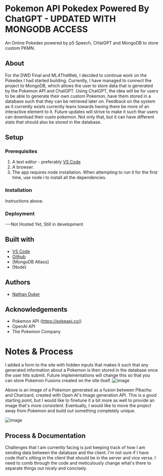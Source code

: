 <!-- Every README should start with an H1 -->
# Pokemon API Pokedex Powered By ChatGPT - UPDATED WITH MONGODB ACCESS
<!-- A one sentence description of the project or assignment -->
An Online Pokedex powered by p5 Speech, CHatGPT and MongoDB to store custom PKMN.


<!-- It is good practice to add an about or summary -->
## About

For the DWD Final and ML4TheWeb, I decided to continue work on the Pokedex I had started building. Currently, I have managed to connect the project to MongoDB, which allows the user to store data that is generated by the Pokemon API and ChatGPT. Using ChatGPT, the idea will be for users to be able to generate their own custom Pokemon, have them stored in a database such that they can be retrieved later on. Feedback on the system as it currently exists currently leans towards having there be more of an interactive element to it. Future updates will strive to make it such thar users can download their custo pokemon. Not only that, but it can have different stats that should also be stored in the database.


<!-- It is essential to describe how to set up your project -->
## Setup

<!-- Any knowledge or tools you will need before hand -->
### Prerequisites

1. A text editor - preferably [VS Code](https://code.visualstudio.com/)
2. A browser.
3. The app requires node installation. When attempting to run it for the first time, use node i to install all the dependencies. 

<!-- any installation needs should be defined -->
### Installation

Instructions above.

<!-- Notes about the deployment -->
### Deployment

---Not Hosted Yet, Still in development

## Built with

* [VS Code](https://code.visualstudio.com/)
* [Github](https://github.com)
* [MongoDB Atlass]
* [Node]

## Authors

* [Nathan Duker](https:nathanduker.artstation.com)

<!-- thank and reference all the things that made your project happen -->
## Acknowledgements

* Pokemon API (https://pokeapi.co/)
* OpenAI API
* The Pokemon Company 

<!-- For your assignments you might consider  -->
# Notes & Process

<!-- How you built this project - Include images, gifs, and notes here -->

I added a form to the site with hidden inputs that makes it such that any generated information about a Pokemon is then stored in the database once the user hits submit. Future implementations will change this so that you can store Pokemon Fusions created on the site itself. 
![image](https://github.com/nathanduker/DWD-Final/assets/157427640/d5e3754d-4994-4215-9eaf-a5ff84b7dd31)

Above is an image of a Pokemon generated as a fusion between Pikachu and Charizard, created with Open AI's Image generation API. This is a good starting point, but I would like to finetune it a bit more as well to provide an image that's more consistent. Eventually, I would like to move the project away from Pokemon and build out something completely unique. 


![image](https://github.com/nathanduker/DWD-Final/assets/157427640/26512e59-dd9f-4f36-8d47-df76b7fe0443)



## Process & Documentation

<!-- Any specific challenges or struggles documented -->
Challenges that I am currently facing is just keeping track of how I am sending data between the database and the client. I'm not sure if I have code that's sitting in the client that should be in the server and vice versa. I need to comb through the code and meticulously change what's there to separate things out nicely and concisely. 

<!-- Any questions you have -->

